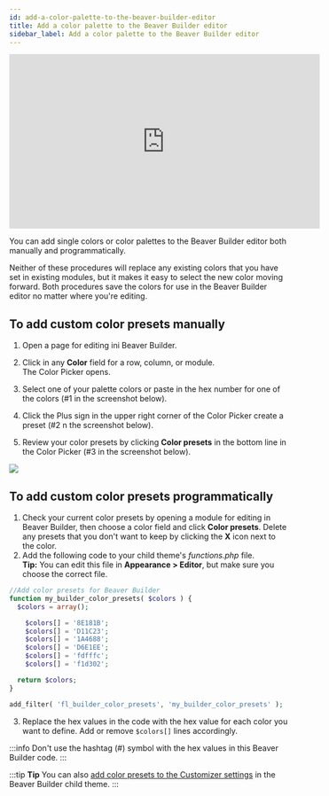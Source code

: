 ```yaml
---
id: add-a-color-palette-to-the-beaver-builder-editor
title: Add a color palette to the Beaver Builder editor
sidebar_label: Add a color palette to the Beaver Builder editor
---
```


<div className="embed-responsive">
  <iframe width="560" height="315" src="https://www.youtube-nocookie.com/embed/zN9h8GiYGU8" title="YouTube video player" frameborder="0" allow="accelerometer; autoplay; clipboard-write; encrypted-media; gyroscope; picture-in-picture" allowfullscreen></iframe>
</div>

You can add single colors or color palettes to the Beaver Builder editor both
manually and programmatically.

Neither of these procedures will replace any existing colors that you have set
in existing modules, but it makes it easy to select the new color moving
forward. Both procedures save the colors for use in the Beaver Builder editor
no matter where you're editing.

## To add custom color presets manually

  1. Open a page for editing ini Beaver Builder.
  2. Click in any **Color** field for a row, column, or module.  
The Color Picker opens.

  3. Select one of your palette colors or paste in the hex number for one of the colors (#1 in the screenshot below).
  4. Click the Plus sign in the upper right corner of the Color Picker create a preset (#2 n the screenshot below).
  5. Review your color presets by clicking **Color presets** in the bottom line in the Color Picker (#3 in the screenshot below).

![](/img/how-to-tips-color-palette-1.png)

## To add custom color presets programmatically

  1. Check your current color presets by opening a module for editing in Beaver Builder, then choose a color field and click **Color presets**. Delete any presets that you don't want to keep by clicking the **X** icon next to the color.
  2. Add the following code to your child theme's _functions.php_ file.  
**Tip:** You can edit this file in **Appearance > Editor**, but make sure you
choose the correct file.

  ```php
  //Add color presets for Beaver Builder
  function my_builder_color_presets( $colors ) {
    $colors = array();

      $colors[] = '8E181B';
      $colors[] = 'D11C23';
      $colors[] = '1A4688';
      $colors[] = 'D6E1EE';
      $colors[] = 'fdfffc';
      $colors[] = 'f1d302';

    return $colors;
  }

  add_filter( 'fl_builder_color_presets', 'my_builder_color_presets' );
  ```

  3. Replace the hex values in the code with the hex value for each color you want to define. Add or remove `$colors[]` lines accordingly.

:::info
Don't use the hashtag (#) symbol with the hex values in this Beaver Builder code.
:::

:::tip **Tip**
You can also [add color presets to the Customizer settings](/bb-theme/defaults-for-styles/colors/add-color-presets-to-customizer.md) in the Beaver Builder child theme.
:::
